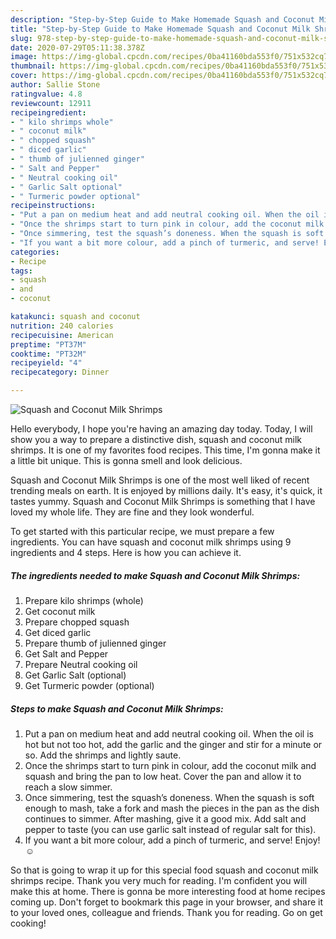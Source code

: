 ```yaml
---
description: "Step-by-Step Guide to Make Homemade Squash and Coconut Milk Shrimps"
title: "Step-by-Step Guide to Make Homemade Squash and Coconut Milk Shrimps"
slug: 978-step-by-step-guide-to-make-homemade-squash-and-coconut-milk-shrimps
date: 2020-07-29T05:11:38.378Z
image: https://img-global.cpcdn.com/recipes/0ba41160bda553f0/751x532cq70/squash-and-coconut-milk-shrimps-recipe-main-photo.jpg
thumbnail: https://img-global.cpcdn.com/recipes/0ba41160bda553f0/751x532cq70/squash-and-coconut-milk-shrimps-recipe-main-photo.jpg
cover: https://img-global.cpcdn.com/recipes/0ba41160bda553f0/751x532cq70/squash-and-coconut-milk-shrimps-recipe-main-photo.jpg
author: Sallie Stone
ratingvalue: 4.8
reviewcount: 12911
recipeingredient:
- " kilo shrimps whole"
- " coconut milk"
- " chopped squash"
- " diced garlic"
- " thumb of julienned ginger"
- " Salt and Pepper"
- " Neutral cooking oil"
- " Garlic Salt optional"
- " Turmeric powder optional"
recipeinstructions:
- "Put a pan on medium heat and add neutral cooking oil. When the oil is hot but not too hot, add the garlic and the ginger and stir for a minute or so. Add the shrimps and lightly saute."
- "Once the shrimps start to turn pink in colour, add the coconut milk and squash and bring the pan to low heat. Cover the pan and allow it to reach a slow simmer."
- "Once simmering, test the squash’s doneness. When the squash is soft enough to mash, take a fork and mash the pieces in the pan as the dish continues to simmer. After mashing, give it a good mix. Add salt and pepper to taste (you can use garlic salt instead of regular salt for this)."
- "If you want a bit more colour, add a pinch of turmeric, and serve! Enjoy! ☺️"
categories:
- Recipe
tags:
- squash
- and
- coconut

katakunci: squash and coconut 
nutrition: 240 calories
recipecuisine: American
preptime: "PT37M"
cooktime: "PT32M"
recipeyield: "4"
recipecategory: Dinner

---
```



![Squash and Coconut Milk Shrimps](https://img-global.cpcdn.com/recipes/0ba41160bda553f0/751x532cq70/squash-and-coconut-milk-shrimps-recipe-main-photo.jpg)

Hello everybody, I hope you're having an amazing day today. Today, I will show you a way to prepare a distinctive dish, squash and coconut milk shrimps. It is one of my favorites food recipes. This time, I'm gonna make it a little bit unique. This is gonna smell and look delicious.

Squash and Coconut Milk Shrimps is one of the most well liked of recent trending meals on earth. It is enjoyed by millions daily. It's easy, it's quick, it tastes yummy. Squash and Coconut Milk Shrimps is something that I have loved my whole life. They are fine and they look wonderful.




To get started with this particular recipe, we must prepare a few ingredients. You can have squash and coconut milk shrimps using 9 ingredients and 4 steps. Here is how you can achieve it.

<!--inarticleads1-->

##### The ingredients needed to make Squash and Coconut Milk Shrimps:

1. Prepare  kilo shrimps (whole)
1. Get  coconut milk
1. Prepare  chopped squash
1. Get  diced garlic
1. Prepare  thumb of julienned ginger
1. Get  Salt and Pepper
1. Prepare  Neutral cooking oil
1. Get  Garlic Salt (optional)
1. Get  Turmeric powder (optional)




<!--inarticleads2-->

##### Steps to make Squash and Coconut Milk Shrimps:

1. Put a pan on medium heat and add neutral cooking oil. When the oil is hot but not too hot, add the garlic and the ginger and stir for a minute or so. Add the shrimps and lightly saute.
1. Once the shrimps start to turn pink in colour, add the coconut milk and squash and bring the pan to low heat. Cover the pan and allow it to reach a slow simmer.
1. Once simmering, test the squash’s doneness. When the squash is soft enough to mash, take a fork and mash the pieces in the pan as the dish continues to simmer. After mashing, give it a good mix. Add salt and pepper to taste (you can use garlic salt instead of regular salt for this).
1. If you want a bit more colour, add a pinch of turmeric, and serve! Enjoy! ☺️




So that is going to wrap it up for this special food squash and coconut milk shrimps recipe. Thank you very much for reading. I'm confident you will make this at home. There is gonna be more interesting food at home recipes coming up. Don't forget to bookmark this page in your browser, and share it to your loved ones, colleague and friends. Thank you for reading. Go on get cooking!
